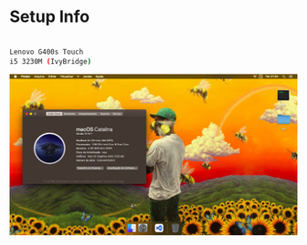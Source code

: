 # Setup Info
```bash 

Lenovo G400s Touch
i5 3230M (IvyBridge)
```
![setup](https://raw.githubusercontent.com/emal0n/hackintosh_i5/catalina/raw/IMG_8769.jpeg)

